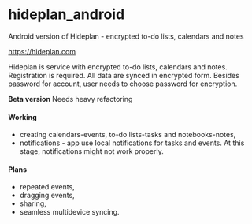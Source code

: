 # hideplan_android
Android version of Hideplan - encrypted to-do lists, calendars and notes

https://hideplan.com

Hideplan is service with encrypted to-do lists, calendars and notes. Registration is required. All data are synced in encrypted form. Besides password for account, user needs to choose password for encryption.

<b>Beta version</b>
Needs heavy refactoring 

<h4>Working</h4> 

- creating calendars-events, to-do lists-tasks and notebooks-notes,
- notifications - app use local notifications for tasks and events. At this stage, notifications might not work properly.

<h4>Plans</h4>

- repeated events, 
- dragging events,
- sharing, 
- seamless multidevice syncing.
